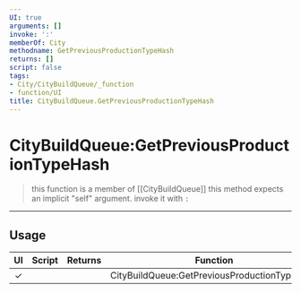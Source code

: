 ```yaml
---
UI: true
arguments: []
invoke: ':'
memberOf: City
methodname: GetPreviousProductionTypeHash
returns: []
script: false
tags:
- City/CityBuildQueue/_function
- function/UI
title: CityBuildQueue.GetPreviousProductionTypeHash
---
```

# CityBuildQueue:GetPreviousProductionTypeHash
> this function is a member of [[CityBuildQueue]]
> this method expects an implicit "self" argument. invoke it with `:`
-----
## Usage
|  UI | Script | Returns | Function | Arguments |
|:---:|:------:|-------:|:--------:|:---------|
|✓| ||CityBuildQueue:GetPreviousProductionTypeHash||
